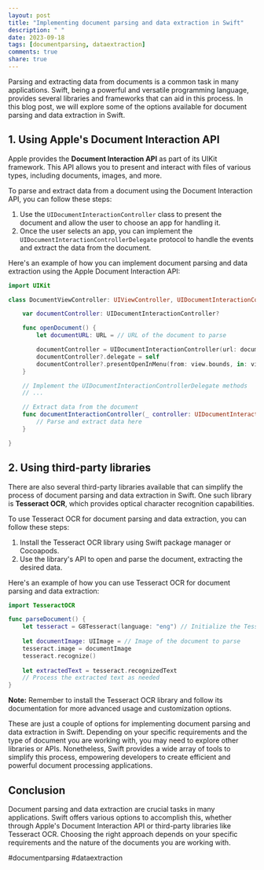 ```yaml
---
layout: post
title: "Implementing document parsing and data extraction in Swift"
description: " "
date: 2023-09-18
tags: [documentparsing, dataextraction]
comments: true
share: true
---
```


Parsing and extracting data from documents is a common task in many applications. Swift, being a powerful and versatile programming language, provides several libraries and frameworks that can aid in this process. In this blog post, we will explore some of the options available for document parsing and data extraction in Swift.

## 1. Using Apple's Document Interaction API

Apple provides the **Document Interaction API** as part of its UIKit framework. This API allows you to present and interact with files of various types, including documents, images, and more.

To parse and extract data from a document using the Document Interaction API, you can follow these steps:

1. Use the `UIDocumentInteractionController` class to present the document and allow the user to choose an app for handling it.
2. Once the user selects an app, you can implement the `UIDocumentInteractionControllerDelegate` protocol to handle the events and extract the data from the document.

Here's an example of how you can implement document parsing and data extraction using the Apple Document Interaction API:

```swift
import UIKit

class DocumentViewController: UIViewController, UIDocumentInteractionControllerDelegate {

    var documentController: UIDocumentInteractionController?

    func openDocument() {
        let documentURL: URL = // URL of the document to parse

        documentController = UIDocumentInteractionController(url: documentURL)
        documentController?.delegate = self
        documentController?.presentOpenInMenu(from: view.bounds, in: view, animated: true)
    }

    // Implement the UIDocumentInteractionControllerDelegate methods
    // ...

    // Extract data from the document
    func documentInteractionController(_ controller: UIDocumentInteractionController, willBeginSendingToApplication application: String?) {
        // Parse and extract data here
    }

}
```

## 2. Using third-party libraries

There are also several third-party libraries available that can simplify the process of document parsing and data extraction in Swift. One such library is **Tesseract OCR**, which provides optical character recognition capabilities.

To use Tesseract OCR for document parsing and data extraction, you can follow these steps:

1. Install the Tesseract OCR library using Swift package manager or Cocoapods.
2. Use the library's API to open and parse the document, extracting the desired data.

Here's an example of how you can use Tesseract OCR for document parsing and data extraction:

```swift
import TesseractOCR

func parseDocument() {
    let tesseract = G8Tesseract(language: "eng") // Initialize the Tesseract OCR engine
  
    let documentImage: UIImage = // Image of the document to parse
    tesseract.image = documentImage
    tesseract.recognize()
    
    let extractedText = tesseract.recognizedText
    // Process the extracted text as needed
}
```

**Note:** Remember to install the Tesseract OCR library and follow its documentation for more advanced usage and customization options.

These are just a couple of options for implementing document parsing and data extraction in Swift. Depending on your specific requirements and the type of document you are working with, you may need to explore other libraries or APIs. Nonetheless, Swift provides a wide array of tools to simplify this process, empowering developers to create efficient and powerful document processing applications.

## Conclusion

Document parsing and data extraction are crucial tasks in many applications. Swift offers various options to accomplish this, whether through Apple's Document Interaction API or third-party libraries like Tesseract OCR. Choosing the right approach depends on your specific requirements and the nature of the documents you are working with.

#documentparsing #dataextraction